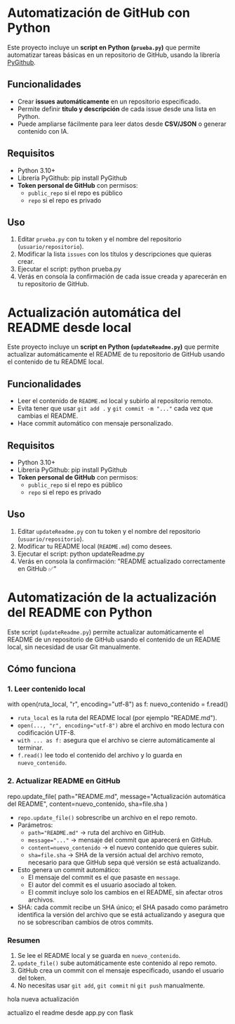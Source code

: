 # Automatización de GitHub con Python

Este proyecto incluye un **script en Python (`prueba.py`)** que permite automatizar tareas básicas en un repositorio de GitHub, usando la librería [PyGithub](https://pygithub.readthedocs.io/).

## Funcionalidades
- Crear **issues automáticamente** en un repositorio especificado.
- Permite definir **título y descripción** de cada issue desde una lista en Python.
- Puede ampliarse fácilmente para leer datos desde **CSV/JSON** o generar contenido con IA.

## Requisitos
- Python 3.10+
- Librería PyGithub:
    pip install PyGithub
- **Token personal de GitHub** con permisos:
    - `public_repo` si el repo es público
    - `repo` si el repo es privado

## Uso
1. Editar `prueba.py` con tu token y el nombre del repositorio (`usuario/repositorio`).
2. Modificar la lista `issues` con los títulos y descripciones que quieras crear.
3. Ejecutar el script:
    python prueba.py
4. Verás en consola la confirmación de cada issue creada y aparecerán en tu repositorio de GitHub.
# Actualización automática del README desde local

Este proyecto incluye un **script en Python (`updateReadme.py`)** que permite actualizar automáticamente el README de tu repositorio de GitHub usando el contenido de tu README local.

## Funcionalidades
- Leer el contenido de `README.md` local y subirlo al repositorio remoto.
- Evita tener que usar `git add .` y `git commit -m "..."` cada vez que cambias el README.
- Hace commit automático con mensaje personalizado.

## Requisitos
- Python 3.10+
- Librería PyGithub:
    pip install PyGithub
- **Token personal de GitHub** con permisos:
    - `public_repo` si el repo es público
    - `repo` si el repo es privado

## Uso
1. Editar `updateReadme.py` con tu token y el nombre del repositorio (`usuario/repositorio`).
2. Modificar tu README local (`README.md`) como desees.
3. Ejecutar el script:
    python updateReadme.py
4. Verás en consola la confirmación:
    "README actualizado correctamente en GitHub ✅"



# Automatización de la actualización del README con Python

Este script (`updateReadme.py`) permite actualizar automáticamente el README de un repositorio de GitHub usando el contenido de un README local, sin necesidad de usar Git manualmente.

## Cómo funciona

### 1. Leer contenido local
with open(ruta_local, "r", encoding="utf-8") as f:
    nuevo_contenido = f.read()

- `ruta_local` es la ruta del README local (por ejemplo "README.md").  
- `open(..., "r", encoding="utf-8")` abre el archivo en modo lectura con codificación UTF-8.  
- `with ... as f:` asegura que el archivo se cierre automáticamente al terminar.  
- `f.read()` lee todo el contenido del archivo y lo guarda en `nuevo_contenido`.  

### 2. Actualizar README en GitHub
repo.update_file(
    path="README.md",
    message="Actualización automática del README",
    content=nuevo_contenido,
    sha=file.sha
)

- `repo.update_file()` sobrescribe un archivo en el repo remoto.  
- Parámetros:
  - `path="README.md"` → ruta del archivo en GitHub.
  - `message="..."` → mensaje del commit que aparecerá en GitHub.
  - `content=nuevo_contenido` → el nuevo contenido que quieres subir.
  - `sha=file.sha` → SHA de la versión actual del archivo remoto, necesario para que GitHub sepa qué versión se está actualizando.
- Esto genera un commit automático:
  - El mensaje del commit es el que pasaste en `message`.
  - El autor del commit es el usuario asociado al token.
  - El commit incluye solo los cambios en el README, sin afectar otros archivos.
- SHA: cada commit recibe un SHA único; el SHA pasado como parámetro identifica la versión del archivo que se está actualizando y asegura que no se sobrescriban cambios de otros commits.  

### Resumen
1. Se lee el README local y se guarda en `nuevo_contenido`.
2. `update_file()` sube automáticamente este contenido al repo remoto.
3. GitHub crea un commit con el mensaje especificado, usando el usuario del token.
4. No necesitas usar `git add`, `git commit` ni `git push` manualmente.


hola nueva actualización 

actualizo el readme desde app.py con flask 